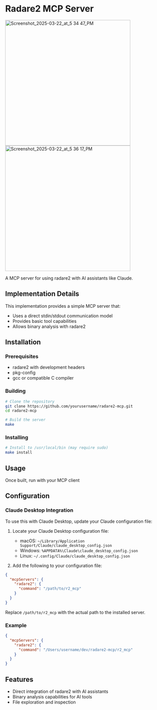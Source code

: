 # Radare2 MCP Server
<img width="400" alt="Screenshot_2025-03-22_at_5 34 47_PM" src="https://github.com/user-attachments/assets/5322c3fc-fc07-4770-96a3-5a6d82d439c2" />
<img width="400" alt="Screenshot_2025-03-22_at_5 36 17_PM" src="https://github.com/user-attachments/assets/132a1de0-6978-4202-8dce-aa3d60551b9a" />


A MCP server for using radare2 with AI assistants like Claude.


## Implementation Details

This implementation provides a simple MCP server that:
- Uses a direct stdin/stdout communication model
- Provides basic tool capabilities
- Allows binary analysis with radare2

## Installation

### Prerequisites

- radare2 with development headers
- pkg-config
- gcc or compatible C compiler

### Building

```bash
# Clone the repository
git clone https://github.com/yourusername/radare2-mcp.git
cd radare2-mcp

# Build the server
make
```

### Installing

```bash
# Install to /usr/local/bin (may require sudo)
make install
```

## Usage

Once built, run with your MCP client

## Configuration

### Claude Desktop Integration

To use this with Claude Desktop, update your Claude configuration file:

1. Locate your Claude Desktop configuration file:
   - macOS: `~/Library/Application Support/Claude/claude_desktop_config.json`
   - Windows: `%APPDATA%\Claude\claude_desktop_config.json`
   - Linux: `~/.config/Claude/claude_desktop_config.json`

2. Add the following to your configuration file:

```json
{
  "mcpServers": {
    "radare2": {
      "command": "/path/to/r2_mcp"
    }
  }
}
```

Replace `/path/to/r2_mcp` with the actual path to the installed server.

### Example

```json
{
  "mcpServers": {
    "radare2": {
      "command": "/Users/username/dev/radare2-mcp/r2_mcp"
    }
  }
}
```

## Features

- Direct integration of radare2 with AI assistants
- Binary analysis capabilities for AI tools
- File exploration and inspection
